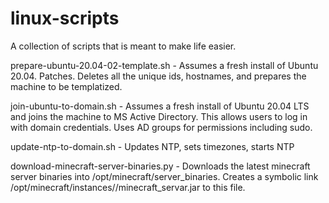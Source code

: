 # linux-scripts


A collection of scripts that is meant to make life easier.

prepare-ubuntu-20.04-02-template.sh - Assumes a fresh install of Ubuntu 20.04. Patches. Deletes all the unique ids, hostnames, and prepares the machine to be templatized.

join-ubuntu-to-domain.sh - Assumes a fresh install of Ubuntu 20.04 LTS and joins the machine to MS Active Directory. This allows users to log in with domain credentials. Uses AD groups for permissions including sudo.

update-ntp-to-domain.sh - Updates NTP, sets timezones, starts NTP

download-minecraft-server-binaries.py - Downloads the latest minecraft server binaries into /opt/minecraft/server_binaries. Creates a symbolic link /opt/minecraft/instances/<world>/minecraft_servar.jar to this file.

